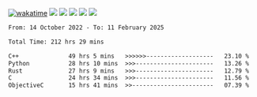 [![wakatime](https://wakatime.com/badge/user/368879df-dc38-4b1a-86c4-8a2054a0e074.svg)](https://wakatime.com/@368879df-dc38-4b1a-86c4-8a2054a0e074)
<img src="https://img.shields.io/badge/Windows-0078D6?style=flat&logo=Windows&logoColor=white">
<img src="https://img.shields.io/badge/IntelliJ_IDEA-000000.svg?style=flat&logo=IntelliJ-IDEA&logoColor=white">
<img src="https://img.shields.io/badge/CLion-000000.svg?style=flat&logo=CLion&logoColor=white">
<img src="https://img.shields.io/badge/Visual_Studio_Code-007ACC?style=flat&logo=Visual-Studio-Code&logoColor=white">
<img src="https://img.shields.io/badge/Discord-5865F2?label=kano42&style=flat&logo=discord&logoColor=white">
<br>


<!--START_SECTION:waka-->

```txt
From: 14 October 2022 - To: 11 February 2025

Total Time: 212 hrs 29 mins

C++              49 hrs 5 mins   >>>>>>-------------------   23.10 %
Python           28 hrs 10 mins  >>>----------------------   13.26 %
Rust             27 hrs 9 mins   >>>----------------------   12.79 %
C                24 hrs 34 mins  >>>----------------------   11.56 %
ObjectiveC       15 hrs 41 mins  >>-----------------------   07.39 %
```

<!--END_SECTION:waka-->
